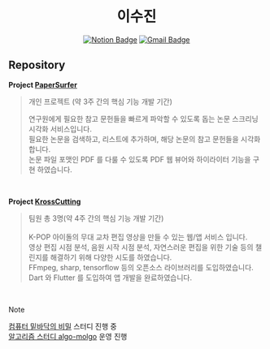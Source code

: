 
<div align=center>

# 이수진 

[![Notion Badge](https://img.shields.io/badge/Notion-FFC733?style=for-the-badge&logo=Notion&logoColor=black&link=https://zzinlee.notion.site/zzinLee-a2ea10dea2524c739b322993f56cde7d?pvs=4)](https://zzinlee.notion.site/zzinLee-a2ea10dea2524c739b322993f56cde7d?pvs=4)
[![Gmail Badge](https://img.shields.io/badge/Gmail-33A852?style=for-the-badge&logo=Gmail&link=mailto:sujin951017@gmail.com)](mailto:sujin951017@gmail.com)

</div>

## Repository

**Project [PaperSurfer](https://github.com/zzinLee/paperSurfer)**

> 개인 프로젝트 (약 3주 간의 핵심 기능 개발 기간)<br>
>
> 연구원에게 필요한 참고 문헌들을 빠르게 파악할 수 있도록 돕는 논문 스크리닝 시각화 서비스입니다. <br>
> 필요한 논문을 검색하고, 리스트에 추가하며, 해당 논문의 참고 문헌들을 시각화 합니다. <br>
> 논문 파일 포맷인 PDF 를 다룰 수 있도록 PDF 웹 뷰어와 하이라이터 기능을 구현 하였습니다. <br>
>

<br>

**Project [KrossCutting](https://github.com/KrossCutting/KrossCutting-client)**

> 팀원 총 3명(약 4주 간의 핵심 기능 개발 기간) <br>
> <br>
> K-POP 아이돌의 무대 교차 편집 영상을 만들 수 있는 웹/앱 서비스 입니다. <br>
> 영상 편집 시점 분석, 음원 시작 시점 분석, 자연스러운 편집을 위한 기술 등의 챌린지를 해결하기 위해 다양한 시도를 하였습니다. <br>
> FFmpeg, sharp, tensorflow 등의 오픈소스 라이브러리를 도입하였습니다. <br>
> Dart 와 Flutter 를 도입하여 앱 개발을 완료하였습니다. <br>

</br>

> [!NOTE]
> [컴퓨터 밑바닥의 비밀](https://github.com/hojimatcha/the-secret-of-the-underlying-computer) 스터디 진행 중 <br>
> [알고리즘 스터디 algo-molgo](https://github.com/Algo-Molgo/algo_molgo_study) 운영 진행

<!-- ## Interest

<img src="https://img.shields.io/badge/javaScript-%23F7DF1E?style=flat&logo=Javascript&logoColor=black">
<img src="https://img.shields.io/badge/HTML5-%23E34F26?style=flat&logo=html5&logoColor=white">
<img src="https://img.shields.io/badge/CSS-%231572B6?style=flat&logo=css3&logoColor=white">
</br>
<img src="https://img.shields.io/badge/React-%2361DAFB?style=flat&logo=React&logoColor=black">
<img src="https://img.shields.io/badge/React%20Router-%23CA4245?style=flat&logo=ReactRouter&logoColor=white">
<img src="https://img.shields.io/badge/Redux-%23764ABC?style=flat&logo=Redux&logoColor=white">
<img src="https://img.shields.io/badge/zustand-532238">
</br>
<img src="https://img.shields.io/badge/Node.js-%23339933?style=flat&logo=Node.js&logoColor=white">
<img src="https://img.shields.io/badge/Express-%23000000?style=flat&logo=Express&logoColor=white">
<img src="https://img.shields.io/badge/MongoDB-%2347A248?style=flat&logo=MongoDB&logoColor=white">
<img src="https://img.shields.io/badge/Mongoose-%23880000?style=flat&logo=Mongoose&logoColor=white">
</br>
<img src="https://img.shields.io/badge/Styled%20Components-%23DB7093?style=flat&logo=styled-components&logoColor=white">
<img src="https://img.shields.io/badge/tailwind-%2306B6D4?style=flat&logo=tailwindcss&logoColor=white">
-->



